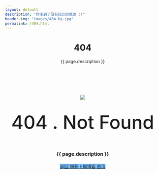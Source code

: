 ```yaml
---
layout: default
description: "你来到了没有知识的荒原 :("
header-img: "images/404-bg.jpg"
permalink: /404.html
---
```



<!-- Page Header -->
<header class="intro-header" style="background-image: url('{{ site.baseurl }}/{% if page.header-img %}{{ page.header-img }}{% else %}{{ site.header-img }}{% endif %}')">
	<div class="container">
		<div class="row">
			<div class="col-lg-8 col-lg-offset-2 col-md-10 col-md-offset-1">
				<div class="site-heading" id="tag-heading">
					<h1>404</h1>
					<span class="subheading">{{ page.description }}</span>
				</div>
			</div>
		</div>
	</div>
</header>

<style>a:hover, .site-navbar li:hover > a, .site-navbar li.active a:hover, .site-navbar a:hover, .search-on .site-navbar li.navto-search a, .topbar a:hover, .site-nav li.current-menu-item > a, .site-nav li.current-menu-parent > a, .site-search-form a:hover, .branding-primary .btn:hover, .title .more a:hover, .excerpt h2 a:hover, .excerpt .meta a:hover, .excerpt-minic h2 a:hover, .excerpt-minic .meta a:hover, .article-content .wp-caption:hover .wp-caption-text, .article-content a, .article-nav a:hover, .relates a:hover, .widget_links li a:hover, .widget_categories li a:hover, .widget_ui_comments strong, .widget_ui_posts li a:hover .text, .widget_ui_posts .nopic .text:hover , .widget_meta ul a:hover, .tagcloud a:hover, .textwidget a, .textwidget a:hover, .sign h3, #navs .item li a, .url, .url:hover, .excerpt h2 a:hover span, .widget_ui_posts a:hover .text span, .widget-navcontent .item-01 li a:hover span, .excerpt-minic h2 a:hover span, .relates a:hover span{color: #76BDFF;}.btn-primary, .label-primary, .branding-primary, .post-copyright:hover, .article-tags a, .pagination ul > .active > a, .pagination ul > .active > span, .pagenav .current, .widget_ui_tags .items a:hover, .sign .close-link, .pagemenu li.active a, .pageheader, .resetpasssteps li.active, #navs h2, #navs nav, .btn-primary:hover, .btn-primary:focus, .btn-primary:active, .btn-primary.active, .open > .dropdown-toggle.btn-primary, .tag-clouds a:hover{background-color: #76BDFF;}.btn-primary, .search-input:focus, #bdcs .bdcs-search-form-input:focus, #submit, .plinks ul li a:hover,.btn-primary:hover, .btn-primary:focus, .btn-primary:active, .btn-primary.active, .open > .dropdown-toggle.btn-primary{border-color: #76BDFF;}.search-btn, .label-primary, #bdcs .bdcs-search-form-submit, #submit, .excerpt .cat{background-color: #76BDFF;}.excerpt .cat i{border-left-color:#76BDFF;}@media (max-width: 720px) {.site-navbar li.active a, .site-navbar li.active a:hover, .m-nav-show .m-icon-nav{color: #76BDFF;}}@media (max-width: 480px) {.pagination ul > li.next-page a{background-color:#76BDFF;}}.post-actions .action.action-like{background-color: #76BDFF;}.catleader h1{border-left-color: #76BDFF;}</style>
<style>.f404 {text-align: center;margin: 100px 0;}.f404 img {max-width: 100%;vertical-align: middle;border: 0;}.f404 h1{font-size: 60px;margin: 40px 0 60px;font-family: inherit;font-weight: 500;line-height: 1.1;color: inherit;}.f404 h2 {font-size: 16px;margin-bottom: 20px;}</style>

<section class="container">
	<div class="f404">
		<img src="http://www.carrotchou.blog/wp-content/themes/dux/img/404.png">
		<h1>404 . Not Found</h1>
		<h2>{{ page.description }}</h2>
		<p>
			<a class="btn btn-primary" href="http://www.carrotchou.blog">返回 胡萝卜周博客 首页</a>
		</p>
	</div>
</section>

<script>
	//document.body.classList.add('page-fullscreen');
</script>
